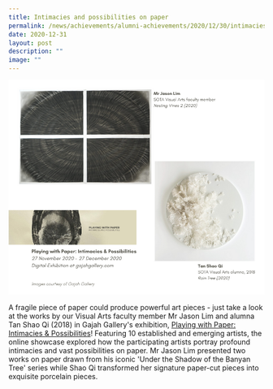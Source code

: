 ```yaml
---
title: Intimacies and possibilities on paper
permalink: /news/achievements/alumni-achievements/2020/12/30/intimacies-and-possibilities-on-paper/
date: 2020-12-31
layout: post
description: ""
image: ""
---
```

![](/images/playing-with-paper-ft-mr-jason-lim-and-tan-shao-qi.png)

A fragile piece of paper could produce powerful art pieces - just take a look at the works by our Visual Arts faculty member Mr Jason Lim and alumna Tan Shao Qi (2018) in Gajah Gallery's exhibition, [Playing with Paper: Intimacies & Possibilities](https://gajahgallery.com/exhibition/playing-with-paper-intimacies-and-possibilities/)! Featuring 10 established and emerging artists, the online showcase explored how the participating artists portray profound intimacies and vast possibilities on paper. Mr Jason Lim presented two works on paper drawn from his iconic 'Under the Shadow of the Banyan Tree' series while Shao Qi transformed her signature paper-cut pieces into exquisite porcelain pieces.

